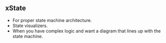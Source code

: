 ## xState

- For proper state machine architecture.
- State visualizers.
- When you have complex logic and want a diagram that lines up with the state machine.
